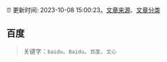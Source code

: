 :alarm_clock: 更新时间: 2023-10-08 15:00:23。[文章来源](/README.md)、[文章分类](/TAGS.md)

## 百度


> 关键字：`baidu`、`Baidu`、`百度`、`文心`



